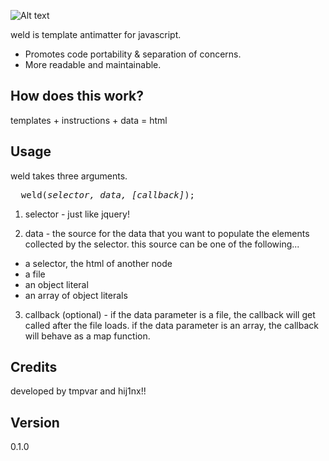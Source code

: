 

![Alt text](https://github.com/hij1nx/Weld/raw/master/doc/weld.png)

weld is template antimatter for javascript. 

- Promotes code portability & separation of concerns.
- More readable and maintainable.

## How does this work?

templates + instructions + data = html

## Usage

weld takes three arguments.
<pre>
  weld(<i>selector, data, [callback]</i>);
</pre>

1) selector - just like jquery!

2) data - the source for the data that you want to populate the elements collected by the selector. this source can be one of the following...<br/>

- a selector, the html of another node<br/>
- a file<br/>
- an object literal<br/>
- an array of object literals<br/>

3) callback (optional) - if the data parameter is a file, the callback will get called after the file loads. if the data parameter is an array, the callback will behave as a map function.

## Credits
developed by tmpvar and hij1nx!!

## Version
0.1.0
